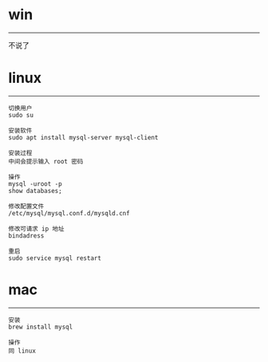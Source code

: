 # win

 

---

不说了

# linux

---

```
切换用户
sudo su

安装软件
sudo apt install mysql-server mysql-client 

安装过程
中间会提示输入 root 密码

操作
mysql -uroot -p
show databases;

修改配置文件
/etc/mysql/mysql.conf.d/mysqld.cnf

修改可请求 ip 地址
bindadress

重启
sudo service mysql restart

```

# mac

---

```
安装
brew install mysql

操作
同 linux
```



